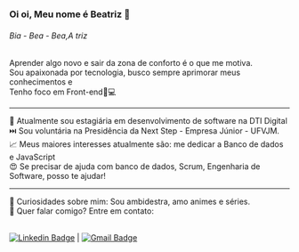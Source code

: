 ### Oi oi, Meu nome é Beatriz 👋
<h6>Bia - Bea - Bea,A triz</h6>


Aprender algo novo e sair da zona de conforto é o que me motiva.<br>
Sou apaixonada por tecnologia, busco sempre aprimorar meus conhecimentos e<br>
Tenho foco em Front-end💙💻<hr/>


💼 Atualmente sou estagiária em desenvolvimento de software na DTI Digital <br>
⏭️ Sou voluntária na Presidência da Next Step - Empresa Júnior - UFVJM. <br>
📈 Meus maiores interesses atualmente são: me dedicar a Banco de dados e JavaScript<br>
😍 Se precisar de ajuda com banco de dados, Scrum, Engenharia de Software, posso te ajudar! <br>
<hr/>
💬 Curiosidades sobre mim: Sou ambidestra, amo animes e séries.<br>
📧 Quer falar comigo? Entre em contato:

<br/>  [![Linkedin Badge](https://img.shields.io/badge/-BeatrizCristinaAlcantara-blue?style=flat-square&logo=Linkedin&logoColor=white&link=https://www.linkedin.com/in/beatriz-cristina-alc%C3%A2ntara-4571ab164/)](https://www.linkedin.com/in/beatriz-cristina-alc%C3%A2ntara-4571ab164/) 
| 
[![Gmail Badge](https://img.shields.io/badge/-beatriz.cristina@ufvjm.edu.br-c14438?style=flat-square&logo=Gmail&logoColor=white&link=mailto:beatriz.cristina@ufvjm.edu.br)](mailto:beatriz.cristina@ufvjm.edu.br)

